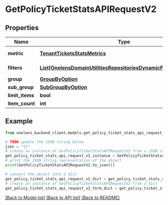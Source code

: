 # GetPolicyTicketStatsAPIRequestV2


## Properties

Name | Type | Description | Notes
------------ | ------------- | ------------- | -------------
**metric** | [**TenantTicketsStatsMetrics**](TenantTicketsStatsMetrics.md) | Metric to be fetched | 
**filters** | [**List[OnelensDomainUtilitiesRepositoriesDynamicFiltersFilterCriteria]**](OnelensDomainUtilitiesRepositoriesDynamicFiltersFilterCriteria.md) | Filters to be applied | 
**group** | [**GroupByOption**](GroupByOption.md) |  | [optional] 
**sub_group** | [**SubGroupByOption**](SubGroupByOption.md) |  | [optional] 
**limit_items** | **bool** |  | [optional] 
**item_count** | **int** |  | [optional] 

## Example

```python
from onelens_backend_client.models.get_policy_ticket_stats_api_request_v2 import GetPolicyTicketStatsAPIRequestV2

# TODO update the JSON string below
json = "{}"
# create an instance of GetPolicyTicketStatsAPIRequestV2 from a JSON string
get_policy_ticket_stats_api_request_v2_instance = GetPolicyTicketStatsAPIRequestV2.from_json(json)
# print the JSON string representation of the object
print(GetPolicyTicketStatsAPIRequestV2.to_json())

# convert the object into a dict
get_policy_ticket_stats_api_request_v2_dict = get_policy_ticket_stats_api_request_v2_instance.to_dict()
# create an instance of GetPolicyTicketStatsAPIRequestV2 from a dict
get_policy_ticket_stats_api_request_v2_form_dict = get_policy_ticket_stats_api_request_v2.from_dict(get_policy_ticket_stats_api_request_v2_dict)
```
[[Back to Model list]](../README.md#documentation-for-models) [[Back to API list]](../README.md#documentation-for-api-endpoints) [[Back to README]](../README.md)


